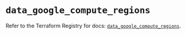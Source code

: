 # `data_google_compute_regions`

Refer to the Terraform Registry for docs: [`data_google_compute_regions`](https://registry.terraform.io/providers/hashicorp/google/6.21.0/docs/data-sources/compute_regions).

